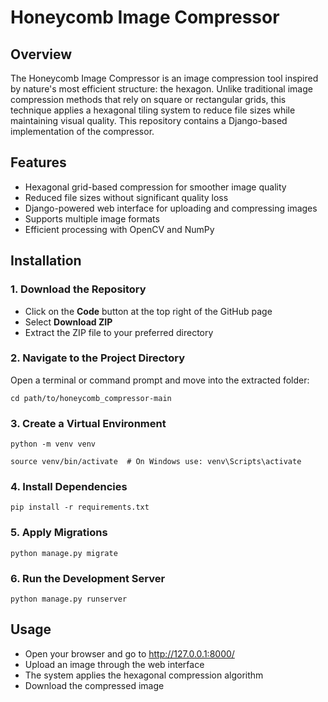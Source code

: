 # Honeycomb Image Compressor 

## Overview  
The Honeycomb Image Compressor is an image compression tool inspired by nature's most efficient structure: the hexagon. Unlike traditional image compression methods that rely on square or rectangular grids, this technique applies a hexagonal tiling system to reduce file sizes while maintaining visual quality. This repository contains a Django-based implementation of the compressor.  

## Features  
- Hexagonal grid-based compression for smoother image quality  
- Reduced file sizes without significant quality loss  
- Django-powered web interface for uploading and compressing images  
- Supports multiple image formats  
- Efficient processing with OpenCV and NumPy  

## Installation  

### 1. Download the Repository  
- Click on the **Code** button at the top right of the GitHub page  
- Select **Download ZIP**  
- Extract the ZIP file to your preferred directory  

### 2. Navigate to the Project Directory  
Open a terminal or command prompt and move into the extracted folder:  
```
cd path/to/honeycomb_compressor-main
```
### 3. Create a Virtual Environment
```
python -m venv venv
```
```
source venv/bin/activate  # On Windows use: venv\Scripts\activate
```

### 4. Install Dependencies
```
pip install -r requirements.txt
```

### 5. Apply Migrations
```
python manage.py migrate
```

### 6. Run the Development Server
```
python manage.py runserver
```

## Usage
- Open your browser and go to http://127.0.0.1:8000/
- Upload an image through the web interface
- The system applies the hexagonal compression algorithm
- Download the compressed image





